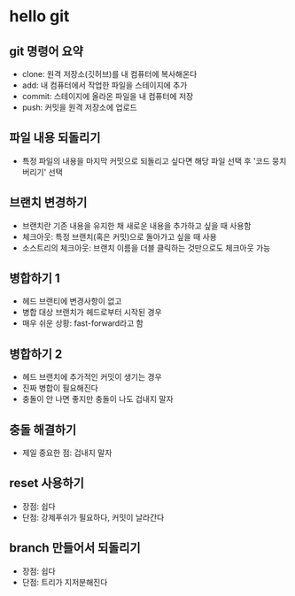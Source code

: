 # hello git

## git 명령어 요약
- clone: 원격 저장소(깃허브)를 내 컴퓨터에 복사해온다
- add: 내 컴퓨터에서 작업한 파일을 스테이지에 추가
- commit: 스테이지에 올라온 파일을 내 컴퓨터에 저장
- push: 커밋을 원격 저장소에 업로드

## 파일 내용 되돌리기
- 특정 파일의 내용을 마지막 커밋으로 되돌리고 싶다면 해당 파일 선택 후 '코드 뭉치 버리기' 선택

## 브랜치 변경하기
- 브랜치란 기존 내용을 유지한 채 새로운 내용을 추가하고 싶을 때 사용함
- 체크아웃: 특정 브랜치(혹은 커밋)으로 돌아가고 싶을 때 사용
- 소스트리의 체크아웃: 브랜치 이름을 더블 클릭하는 것만으로도 체크아웃 가능

## 병합하기 1
- 헤드 브랜티에 변경사항이 없고
- 병합 대상 브랜치가 헤드로부터 시작된 경우
- 매우 쉬운 상황: fast-forward라고 함

## 병합하기 2
- 헤드 브랜치에 추가적인 커밋이 생기는 경우
- 진짜 병합이 필요해진다
- 충돌이 안 나면 좋지만 충돌이 나도 겁내지 말자

## 충돌 해결하기
- 제일 중요한 점: 겁내지 말자

## reset 사용하기
- 장점: 쉽다
- 단점: 강제푸쉬가 필요하다, 커밋이 날라간다

## branch 만들어서 되돌리기
- 장점: 쉽다
- 단점: 트리가 지저분해진다